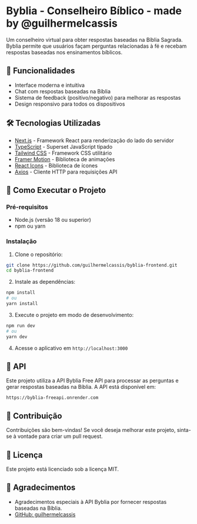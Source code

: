 # Byblia - Conselheiro Bíblico - made by @guilhermelcassis

Um conselheiro virtual para obter respostas baseadas na Bíblia Sagrada. Byblia permite que usuários façam perguntas relacionadas à fé e recebam respostas baseadas nos ensinamentos bíblicos.

## 🌟 Funcionalidades

- Interface moderna e intuitiva
- Chat com respostas baseadas na Bíblia
- Sistema de feedback (positivo/negativo) para melhorar as respostas
- Design responsivo para todos os dispositivos

## 🛠️ Tecnologias Utilizadas

- [Next.js](https://nextjs.org/) - Framework React para renderização do lado do servidor
- [TypeScript](https://www.typescriptlang.org/) - Superset JavaScript tipado
- [Tailwind CSS](https://tailwindcss.com/) - Framework CSS utilitário
- [Framer Motion](https://www.framer.com/motion/) - Biblioteca de animações
- [React Icons](https://react-icons.github.io/react-icons/) - Biblioteca de ícones
- [Axios](https://axios-http.com/) - Cliente HTTP para requisições API

## 🚀 Como Executar o Projeto

### Pré-requisitos

- Node.js (versão 18 ou superior)
- npm ou yarn

### Instalação

1. Clone o repositório:
```bash
git clone https://github.com/guilhermelcassis/byblia-frontend.git
cd byblia-frontend
```

2. Instale as dependências:
```bash
npm install
# ou
yarn install
```

3. Execute o projeto em modo de desenvolvimento:
```bash
npm run dev
# ou
yarn dev
```

4. Acesse o aplicativo em `http://localhost:3000`

## 📄 API

Este projeto utiliza a API Byblia Free API para processar as perguntas e gerar respostas baseadas na Bíblia. A API está disponível em:

```
https://byblia-freeapi.onrender.com
```

## 🤝 Contribuição

Contribuições são bem-vindas! Se você deseja melhorar este projeto, sinta-se à vontade para criar um pull request.

## 📝 Licença

Este projeto está licenciado sob a licença MIT.

## 🙏 Agradecimentos

- Agradecimentos especiais à API Byblia por fornecer respostas baseadas na Bíblia.
- [GitHub: guilhermelcassis](https://github.com/guilhermelcassis/)
